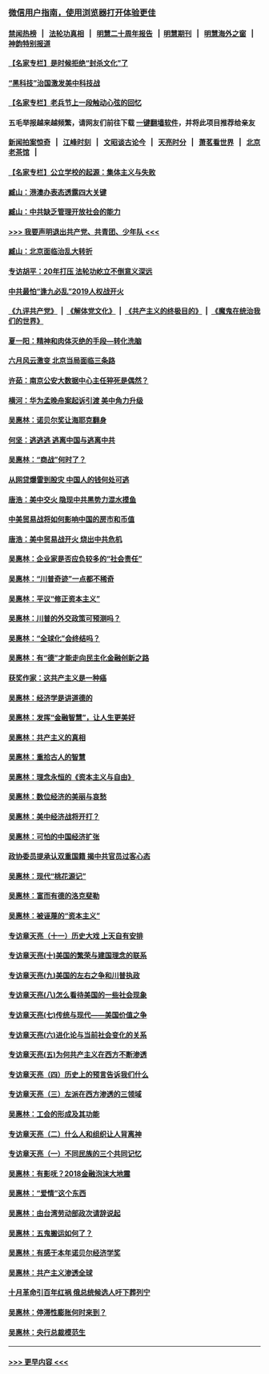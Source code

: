 ### [微信用户指南，使用浏览器打开体验更佳](https://github.com/gfw-breaker/banned-news1/blob/master/indexes/wechat-guide.md?t=0)
#### [禁闻热榜](热点新闻.md?t=0)  &nbsp;&nbsp;|&nbsp;&nbsp; [法轮功真相](https://github.com/gfw-breaker/truth/blob/master/README.md?t=0) &nbsp;&nbsp;|&nbsp;&nbsp; [明慧二十周年报告](https://github.com/gfw-breaker/mh-reports/blob/master/README.md?t=0) &nbsp;&nbsp;|&nbsp;&nbsp;[明慧期刊](https://github.com/gfw-breaker/mh-qikan) &nbsp;&nbsp;|&nbsp;&nbsp; [明慧海外之窗](https://github.com/gfw-breaker/mh-news/blob/master/README.md?t=0) &nbsp;&nbsp;|&nbsp;&nbsp; [神韵特别报道](https://github.com/gfw-breaker/mh-news/blob/master/shenyun.md?t=0)
#### [【名家专栏】是时候拒绝“封杀文化”了](../pages/nsc423/n11814093.md?t=02122344) 
#### [“黑科技”治国激发美中科技战](../pages/nsc423/n11638056.md?t=02122344) 
#### [【名家专栏】老兵节上一段触动心弦的回忆](../pages/nsc423/n11646016.md?t=02122344) 
#### 五毛举报越来越频繁，请网友们前往下载 [一键翻墙软件](https://github.com/gfw-breaker/ssr-accounts)，并将此项目推荐给亲友
#### [新闻拍案惊奇](https://github.com/gfw-breaker/banned-news1/blob/master/pages/link4.md) &nbsp;&nbsp;|&nbsp;&nbsp; [江峰时刻](https://github.com/gfw-breaker/banned-news1/blob/master/pages/link4.md) &nbsp;&nbsp;|&nbsp;&nbsp; [文昭谈古论今](https://github.com/gfw-breaker/banned-news1/blob/master/pages/link4.md) &nbsp;&nbsp;|&nbsp;&nbsp; [天亮时分](https://github.com/gfw-breaker/banned-news1/blob/master/pages/link4.md) &nbsp;&nbsp;|&nbsp;&nbsp; [萧茗看世界](https://github.com/gfw-breaker/banned-news1/blob/master/pages/link4.md) &nbsp;&nbsp;|&nbsp;&nbsp; [北京老茶馆](https://github.com/gfw-breaker/banned-news1/blob/master/pages/link4.md) &nbsp;&nbsp;|&nbsp;&nbsp; 
#### [【名家专栏】公立学校的起源：集体主义与失败](../pages/nsc423/n11601833.md?t=02122344) 
#### [臧山：港澳办表态透露四大关键](../pages/nsc423/n11421628.md?t=02122344) 
#### [臧山：中共缺乏管理开放社会的能力](../pages/nsc423/n11407457.md?t=02122344) 
#### [>>> 我要声明退出共产党、共青团、少年队 <<<](https://github.com/begood0513/goodnews/blob/master/quit/letter.md) 
#### [臧山：北京面临治乱大转折](../pages/nsc423/n11406895.md?t=02122344) 
#### [专访胡平：20年打压 法轮功屹立不倒意义深远](../pages/nsc423/n11398800.md?t=02122344) 
#### [中共最怕“逢九必乱”2019人权战开火](../pages/nsc423/n11385248.md?t=02122344) 
#### [《九评共产党》](https://github.com/begood0513/9ping.md/blob/master/README.md) &nbsp;|&nbsp; [《解体党文化》](../../../../jtdwh.md/blob/master/README.md)  &nbsp;|&nbsp; [《共产主义的终极目的》](../../../../gczydzjmd.md/blob/master/README.md) &nbsp;|&nbsp; [《魔鬼在统治我们的世界》](../../../../mgztzwmdsj.md/blob/master/README.md) 
#### [夏一阳：精神和肉体灭绝的手段—转化洗脑](../pages/nsc423/n11368250.md?t=02122344) 
#### [六月风云激变 北京当局面临三条路](../pages/nsc423/n11313668.md?t=02122344) 
#### [许茹：南京公安大数据中心主任猝死是偶然？](../pages/nsc423/n11064744.md?t=02122344) 
#### [横河：华为孟晚舟案起诉引渡 美中角力升级](../pages/nsc423/n11027230.md?t=02122344) 
#### [吴惠林：诺贝尔奖让海耶克翻身](../pages/nsc423/n10890049.md?t=02122344) 
#### [何坚：逃逃逃 逃离中国与逃离中共](../pages/nsc423/n10592891.md?t=02122344) 
#### [吴惠林：“商战”何时了？](../pages/nsc423/n10573558.md?t=02122344) 
#### [从网贷爆雷到股灾 中国人的钱何处可逃](../pages/nsc423/n10572800.md?t=02122344) 
#### [唐浩：美中交火 隐现中共黑势力混水摸鱼](../pages/nsc423/n10544040.md?t=02122344) 
#### [中美贸易战将如何影响中国的房市和币值](../pages/nsc423/n10543697.md?t=02122344) 
#### [唐浩：美中贸易战开火 烧出中共危机](../pages/nsc423/n10540126.md?t=02122344) 
#### [吴惠林：企业家是否应负较多的“社会责任”](../pages/nsc423/n10535022.md?t=02122344) 
#### [吴惠林：“川普奇迹”一点都不稀奇](../pages/nsc423/n10512808.md?t=02122344) 
#### [吴惠林：平议“修正资本主义”](../pages/nsc423/n10495724.md?t=02122344) 
#### [吴惠林：川普的外交政策可预测吗？](../pages/nsc423/n10462387.md?t=02122344) 
#### [吴惠林：“全球化”会终结吗？](../pages/nsc423/n10452838.md?t=02122344) 
#### [吴惠林：有“德”才能走向民主化金融创新之路](../pages/nsc423/n10432292.md?t=02122344) 
#### [获奖作家：这共产主义是一种癌](../pages/nsc423/n10431541.md?t=02122344) 
#### [吴惠林：经济学是讲道德的](../pages/nsc423/n10398014.md?t=02122344) 
#### [吴惠林：发挥“金融智慧”，让人生更美好](../pages/nsc423/n10375019.md?t=02122344) 
#### [吴惠林：共产主义的真相](../pages/nsc423/n10351394.md?t=02122344) 
#### [吴惠林：重拾古人的智慧](../pages/nsc423/n10337691.md?t=02122344) 
#### [吴惠林：理念永恒的《资本主义与自由》](../pages/nsc423/n10316274.md?t=02122344) 
#### [吴惠林：数位经济的美丽与哀愁](../pages/nsc423/n10292946.md?t=02122344) 
#### [吴惠林：美中经济战将开打？](../pages/nsc423/n10258825.md?t=02122344) 
#### [吴惠林：可怕的中国经济扩张](../pages/nsc423/n10219147.md?t=02122344) 
#### [政协委员提承认双重国籍 揭中共官员过客心态](../pages/nsc423/n10208809.md?t=02122344) 
#### [吴惠林：现代“桃花源记”](../pages/nsc423/n10185234.md?t=02122344) 
#### [吴惠林：富而有德的洛克斐勒](../pages/nsc423/n10142264.md?t=02122344) 
#### [吴惠林：被诬蔑的“资本主义”](../pages/nsc423/n10124816.md?t=02122344) 
#### [专访章天亮（十一）历史大戏 上天自有安排](../pages/nsc423/n10094905.md?t=02122344) 
#### [专访章天亮(十)美国的繁荣与建国理念的联系](../pages/nsc423/n10094899.md?t=02122344) 
#### [专访章天亮(九)美国的左右之争和川普执政](../pages/nsc423/n10094889.md?t=02122344) 
#### [专访章天亮(八)怎么看待美国的一些社会现象](../pages/nsc423/n10094857.md?t=02122344) 
#### [专访章天亮(七)传统与现代——美国价值之争](../pages/nsc423/n10093140.md?t=02122344) 
#### [专访章天亮(六)进化论与当前社会变化的关系](../pages/nsc423/n10092036.md?t=02122344) 
#### [专访章天亮(五)为何共产主义在西方不断渗透](../pages/nsc423/n10083620.md?t=02122344) 
#### [专访章天亮（四）历史上的预言告诉我们什么](../pages/nsc423/n10083606.md?t=02122344) 
#### [专访章天亮（三）左派在西方渗透的三领域](../pages/nsc423/n10081115.md?t=02122344) 
#### [吴惠林：工会的形成及其功能](../pages/nsc423/n10080633.md?t=02122344) 
#### [专访章天亮（二）什么人和组织让人背离神](../pages/nsc423/n10076637.md?t=02122344) 
#### [专访章天亮（一）不同民族的三个共同记忆](../pages/nsc423/n10074188.md?t=02122344) 
#### [吴惠林：有影呒？2018金融泡沫大地震](../pages/nsc423/n10040534.md?t=02122344) 
#### [吴惠林：“爱情”这个东西](../pages/nsc423/n10019423.md?t=02122344) 
#### [吴惠林：由台湾劳动部政次请辞说起](../pages/nsc423/n9979679.md?t=02122344) 
#### [吴惠林：五鬼搬运如何了？](../pages/nsc423/n9925338.md?t=02122344) 
#### [吴惠林：有感于本年诺贝尔经济学奖](../pages/nsc423/n9871883.md?t=02122344) 
#### [吴惠林：共产主义渗透全球](../pages/nsc423/n9812748.md?t=02122344) 
#### [十月革命引百年红祸 俄总统候选人吁下葬列宁](../pages/nsc423/n9810182.md?t=02122344) 
#### [吴惠林：停滞性膨胀何时来到？](../pages/nsc423/n9764136.md?t=02122344) 
#### [吴惠林：央行总裁模范生](../pages/nsc423/n9728134.md?t=02122344) 

----
#### [ >>> 更早内容 <<< ](../indexes/nsc423-earlier.md)
